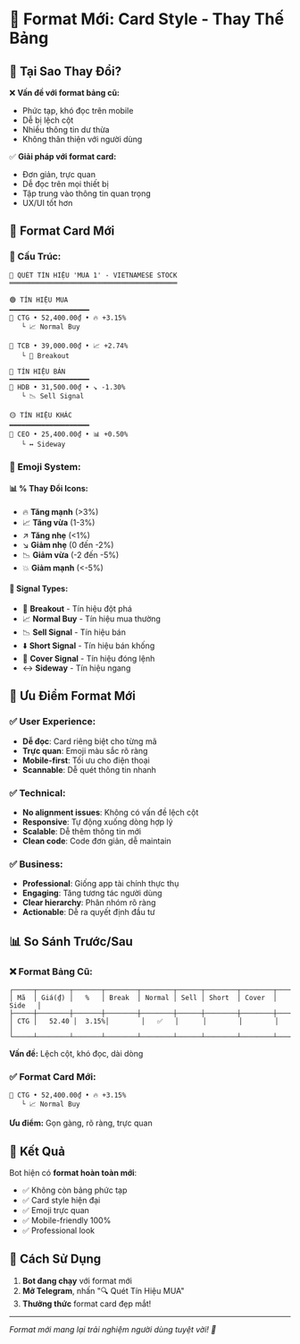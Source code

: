 # 🎨 Format Mới: Card Style - Thay Thế Bảng

## 🎯 **Tại Sao Thay Đổi?**

❌ **Vấn đề với format bảng cũ:**
- Phức tạp, khó đọc trên mobile
- Dễ bị lệch cột
- Nhiều thông tin dư thừa
- Không thân thiện với người dùng

✅ **Giải pháp với format card:**
- Đơn giản, trực quan
- Dễ đọc trên mọi thiết bị
- Tập trung vào thông tin quan trọng
- UX/UI tốt hơn

## 🎨 **Format Card Mới**

### **📱 Cấu Trúc:**
```
🎯 QUÉT TÍN HIỆU 'MUA 1' - VIETNAMESE STOCK
══════════════════════════════════════════

🟢 TÍN HIỆU MUA
━━━━━━━━━━━━━━━━━━━━
📄 CTG • 52,400.00₫ • 🔥 +3.15%
   └ 📈 Normal Buy

📄 TCB • 39,000.00₫ • 📈 +2.74%
   └ 🚀 Breakout

🔴 TÍN HIỆU BÁN
━━━━━━━━━━━━━━━━━━━━
📄 HDB • 31,500.00₫ • ↘️ -1.30%
   └ 📉 Sell Signal

🟡 TÍN HIỆU KHÁC
━━━━━━━━━━━━━━━━━━━━
📄 CEO • 25,400.00₫ • 📊 +0.50%
   └ ↔️ Sideway
```

### **🎨 Emoji System:**

#### **📊 % Thay Đổi Icons:**
- 🔥 **Tăng mạnh** (>3%)
- 📈 **Tăng vừa** (1-3%)
- ↗️ **Tăng nhẹ** (<1%)
- ↘️ **Giảm nhẹ** (0 đến -2%)
- 📉 **Giảm vừa** (-2 đến -5%)
- 💥 **Giảm mạnh** (<-5%)

#### **🎯 Signal Types:**
- 🚀 **Breakout** - Tín hiệu đột phá
- 📈 **Normal Buy** - Tín hiệu mua thường
- 📉 **Sell Signal** - Tín hiệu bán
- ⬇️ **Short Signal** - Tín hiệu bán khống
- 🔄 **Cover Signal** - Tín hiệu đóng lệnh
- ↔️ **Sideway** - Tín hiệu ngang

## 🚀 **Ưu Điểm Format Mới**

### ✅ **User Experience:**
- **Dễ đọc**: Card riêng biệt cho từng mã
- **Trực quan**: Emoji màu sắc rõ ràng
- **Mobile-first**: Tối ưu cho điện thoại
- **Scannable**: Dễ quét thông tin nhanh

### ✅ **Technical:**
- **No alignment issues**: Không có vấn đề lệch cột
- **Responsive**: Tự động xuống dòng hợp lý
- **Scalable**: Dễ thêm thông tin mới
- **Clean code**: Code đơn giản, dễ maintain

### ✅ **Business:**
- **Professional**: Giống app tài chính thực thụ
- **Engaging**: Tăng tương tác người dùng
- **Clear hierarchy**: Phân nhóm rõ ràng
- **Actionable**: Dễ ra quyết định đầu tư

## 📊 **So Sánh Trước/Sau**

### ❌ **Format Bảng Cũ:**
```
┌─────┬────────┬───────┬────────┬────────┬──────┬────────┬────────┬────────┐
│ Mã  │ Giá(₫) │   %   │ Break  │ Normal │ Sell │ Short  │ Cover  │ Side   │
├─────┼────────┼───────┼────────┼────────┼──────┼────────┼────────┼────────┤
│ CTG │   52.40 │  3.15%│        │   ✅   │      │        │        │        │
└─────┴────────┴───────┴────────┴────────┴──────┴────────┴────────┴────────┘
```
**Vấn đề:** Lệch cột, khó đọc, dài dòng

### ✅ **Format Card Mới:**
```
📄 CTG • 52,400.00₫ • 🔥 +3.15%
   └ 📈 Normal Buy
```
**Ưu điểm:** Gọn gàng, rõ ràng, trực quan

## 🎯 **Kết Quả**

Bot hiện có **format hoàn toàn mới**:
- ✅ Không còn bảng phức tạp
- ✅ Card style hiện đại
- ✅ Emoji trực quan
- ✅ Mobile-friendly 100%
- ✅ Professional look

## 🚀 **Cách Sử Dụng**

1. **Bot đang chạy** với format mới
2. **Mở Telegram**, nhấn "🔍 Quét Tín Hiệu MUA"
3. **Thưởng thức** format card đẹp mắt!

---
*Format mới mang lại trải nghiệm người dùng tuyệt vời! 🎯*